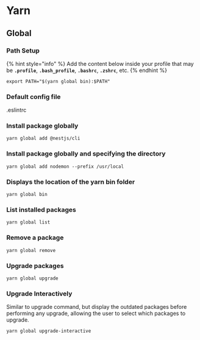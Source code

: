 # Yarn

## Global

### Path Setup

{% hint style="info" %}
Add the content below inside your profile that may be **`.profile`**, **`.bash_profile`**, **`.bashrc`**, **`.zshrc`**, etc.
{% endhint %}

```text
export PATH="$(yarn global bin):$PATH"
```

### Default config file

.eslintrc

### Install package globally

```text
yarn global add @nestjs/cli
```

### Install package globally and specifying the directory

```text
yarn global add nodemon --prefix /usr/local
```

### Displays the location of the yarn bin folder

```text
yarn global bin
```

### List installed packages

```text
yarn global list
```

### Remove a package

```text
yarn global remove
```

### Upgrade packages

```text
yarn global upgrade
```

### Upgrade Interactively

Similar to upgrade command, but display the outdated packages before performing any upgrade, allowing the user to select which packages to upgrade.

```text
yarn global upgrade-interactive
```



